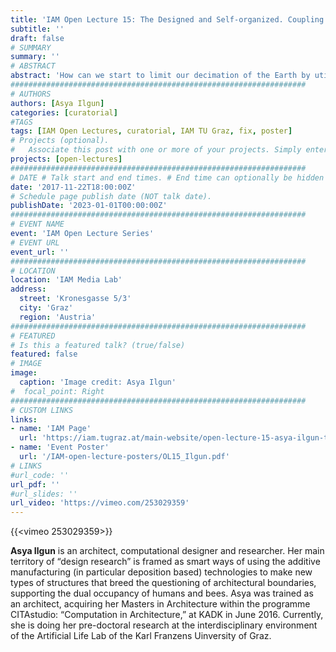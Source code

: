 ```yaml
---
title: 'IAM Open Lecture 15: The Designed and Self-organized. Coupling distinct paradigms of deposition-based construction'
subtitle: ''
draft: false
# SUMMARY
summary: ''
# ABSTRACT 
abstract: 'How can we start to limit our decimation of the Earth by utilising ideas of mutualism found in nature? Can these ideas challenge our orthodox frameworks for the construction and densification of cities and the resulting destruction of natural habitats and ecosystems? How can biological inclusive design practice bridge the humanist divide between us and the natural world? Social insects operate without a priori design intent. Rather, large populations self‐organise through many local interactions between individuals, and their environment, to produce highly complex adaptive structures with sophisticated spatial differentiation to support social and environmental goals. On occasion, these structures are comparable in scale to human architectural constructs.'
##################################################################
# AUTHORS 
authors: [Asya Ilgun]
categories: [curatorial]
#TAGS
tags: [IAM Open Lectures, curatorial, IAM TU Graz, fix, poster]
# Projects (optional).
#   Associate this post with one or more of your projects. Simply enter your project's folder or file name without extension. Otherwise, set `projects = []`.
projects: [open-lectures]
##################################################################
# DATE # Talk start and end times. # End time can optionally be hidden by prefixing the line with `#`.
date: '2017-11-22T18:00:00Z'
# Schedule page publish date (NOT talk date).
publishDate: '2023-01-01T00:00:00Z'
##################################################################
# EVENT NAME 
event: 'IAM Open Lecture Series'
# EVENT URL 
event_url: ''
##################################################################
# LOCATION 
location: 'IAM Media Lab'
address:
  street: 'Kronesgasse 5/3'
  city: 'Graz'
  region: 'Austria'
##################################################################
# FEATURED
# Is this a featured talk? (true/false)
featured: false
# IMAGE 
image:
  caption: 'Image credit: Asya Ilgun'
#  focal_point: Right
##################################################################
# CUSTOM LINKS 
links:
- name: 'IAM Page'
  url: 'https://iam.tugraz.at/main-website/open-lecture-15-asya-ilgun-the-designed-and-self-organized-coupling-distinct-paradigms-of-deposition-based-construction/'
- name: 'Event Poster'
  url: '/IAM-open-lecture-posters/OL15_Ilgun.pdf'
# LINKS 
#url_code: ''
url_pdf: ''
#url_slides: ''
url_video: 'https://vimeo.com/253029359'
---
```


{{<vimeo 253029359>}}

**Asya Ilgun** is an architect, computational designer and researcher. Her main territory of “design research” is framed as smart ways of using the additive manufacturing (in particular deposition based) technologies to make new types of structures that breed the questioning of architectural boundaries, supporting the dual occupancy of humans and bees. Asya was trained as an architect, acquiring her Masters in Architecture within the programme CITAstudio: “Computation in Architecture,” at KADK in June 2016. Currently, she is doing her pre-doctoral research at the interdisciplinary environment of the Artificial Life Lab of the Karl Franzens Uinversity of Graz.
<!--
IAM Open Lecture #15
Asya Ilgun  
The Designed and Self-organized. Coupling distinct paradigms of deposition-based construction  
18:00 Wednesday 22 November 2017  
IAM Media Lab, Kronesgasse 5/3

Event poster https://iam.tugraz.at/wp-content/uploads/2017/11/OL_15_Ilgun.pdf

Original post: https://iam.tugraz.at/2017/11/ol16-ilgun/
-->